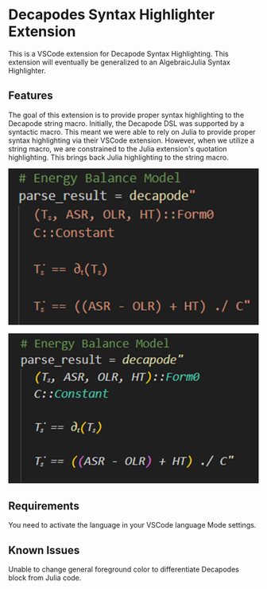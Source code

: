 # Decapodes Syntax Highlighter Extension

This is a VSCode extension for Decapode Syntax Highlighting. This extension will eventually be generalized to an AlgebraicJulia Syntax Highlighter.

## Features

The goal of this extension is to provide proper syntax highlighting to the Decapode string macro. Initially, the Decapode DSL was supported
by a syntactic macro. This meant we were able to rely on Julia to provide proper syntax highlighting via their VSCode extension. However,
when we utilize a string macro, we are constrained to the Julia extension's quotation highlighting. This brings back Julia highlighting to
the string macro.

![Before Highlighting](https://github.com/cscaff/Decapodes-Syntax-Highlighter-Extension/blob/master/images/before.png)

![After Highlighting](https://github.com/cscaff/Decapodes-Syntax-Highlighter-Extension/blob/master/images/after.png)

## Requirements

You need to activate the language in your VSCode language Mode settings.

## Known Issues

Unable to change general foreground color to differentiate Decapodes block from Julia code.